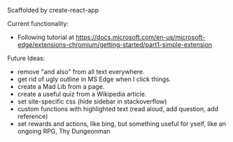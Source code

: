 Scaffolded by create-react-app

Current functionality:
- Following tutorial at https://docs.microsoft.com/en-us/microsoft-edge/extensions-chromium/getting-started/part1-simple-extension

Future Ideas:
- remove "and also" from all text everywhere.
- get rid of ugly outline in MS Edge when I click things.
- create a Mad Lib from a page.
- create a useful quiz from a Wikipedia article.
- set site-specific css (hide sidebar in stackoverflow)
- custom functions with highlighted text (read aloud, add question, add reference)
- set rewards and actions, like bing, but something useful for yself, like an ongoing RPG, Thy Dungeonman
